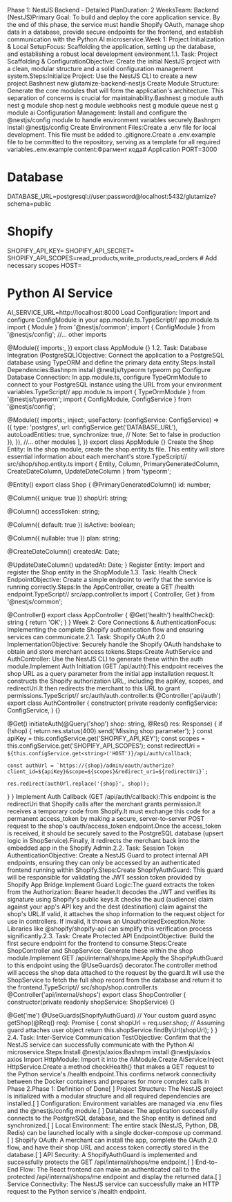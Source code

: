 Phase 1: NestJS Backend - Detailed PlanDuration: 2 WeeksTeam: Backend (NestJS)Primary Goal: To build and deploy the core application service. By the end of this phase, the service must handle Shopify OAuth, manage shop data in a database, provide secure endpoints for the frontend, and establish communication with the Python AI microservice.Week 1: Project Initialization & Local SetupFocus: Scaffolding the application, setting up the database, and establishing a robust local development environment.1.1. Task: Project Scaffolding & ConfigurationObjective: Create the initial NestJS project with a clean, modular structure and a solid configuration management system.Steps:Initialize Project: Use the NestJS CLI to create a new project.Bashnest new glutamize-backend-nestjs
Create Module Structure: Generate the core modules that will form the application's architecture. This separation of concerns is crucial for maintainability.Bashnest g module auth
nest g module shop
nest g module webhooks
nest g module queue
nest g module ai
Configuration Management: Install and configure the @nestjs/config module to handle environment variables securely.Bashnpm install @nestjs/config
Create Environment Files:Create a .env file for local development. This file must be added to .gitignore.Create a .env.example file to be committed to the repository, serving as a template for all required variables..env.example content:Фрагмент кода# Application
PORT=3000

# Database
DATABASE_URL=postgresql://user:password@localhost:5432/glutamize?schema=public

# Shopify
SHOPIFY_API_KEY=
SHOPIFY_API_SECRET=
SHOPIFY_API_SCOPES=read_products,write_products,read_orders # Add necessary scopes
HOST=

# Python AI Service
AI_SERVICE_URL=http://localhost:8000
Load Configuration: Import and configure ConfigModule in your app.module.ts.TypeScript// app.module.ts
import { Module } from '@nestjs/common';
import { ConfigModule } from '@nestjs/config';
//... other imports

@Module({
  imports:,
})
export class AppModule {}
1.2. Task: Database Integration (PostgreSQL)Objective: Connect the application to a PostgreSQL database using TypeORM and define the primary data entity.Steps:Install Dependencies:Bashnpm install @nestjs/typeorm typeorm pg
Configure Database Connection: In app.module.ts, configure TypeOrmModule to connect to your PostgreSQL instance using the URL from your environment variables.TypeScript// app.module.ts
import { TypeOrmModule } from '@nestjs/typeorm';
import { ConfigModule, ConfigService } from '@nestjs/config';

@Module({
  imports:,
      inject:,
      useFactory: (configService: ConfigService) => ({
        type: 'postgres',
        url: configService.get<string>('DATABASE_URL'),
        autoLoadEntities: true,
        synchronize: true, // Note: Set to false in production
      }),
    }),
    //... other modules
  ],
})
export class AppModule {}
Create the Shop Entity: In the shop module, create the shop.entity.ts file. This entity will store essential information about each merchant's store.TypeScript// src/shop/shop.entity.ts
import { Entity, Column, PrimaryGeneratedColumn, CreateDateColumn, UpdateDateColumn } from 'typeorm';

@Entity()
export class Shop {
  @PrimaryGeneratedColumn()
  id: number;

  @Column({ unique: true })
  shopUrl: string;

  @Column()
  accessToken: string;

  @Column({ default: true })
  isActive: boolean;

  @Column({ nullable: true })
  plan: string;

  @CreateDateColumn()
  createdAt: Date;

  @UpdateDateColumn()
  updatedAt: Date;
}
Register Entity: Import and register the Shop entity in the ShopModule.1.3. Task: Health Check EndpointObjective: Create a simple endpoint to verify that the service is running correctly.Steps:In the AppController, create a GET /health endpoint.TypeScript// src/app.controller.ts
import { Controller, Get } from '@nestjs/common';

@Controller()
export class AppController {
  @Get('health')
  healthCheck(): string {
    return 'OK';
  }
}
Week 2: Core Connections & AuthenticationFocus: Implementing the complete Shopify authentication flow and ensuring services can communicate.2.1. Task: Shopify OAuth 2.0 ImplementationObjective: Securely handle the Shopify OAuth handshake to obtain and store merchant access tokens.Steps:Create AuthService and AuthController: Use the NestJS CLI to generate these within the auth module.Implement Auth Initiation (GET /api/auth):This endpoint receives the shop URL as a query parameter from the initial app installation request.It constructs the Shopify authorization URL, including the apiKey, scopes, and redirectUri.It then redirects the merchant to this URL to grant permissions.TypeScript// src/auth/auth.controller.ts
@Controller('api/auth')
export class AuthController {
  constructor(
    private readonly configService: ConfigService,
  ) {}

  @Get()
  initiateAuth(@Query('shop') shop: string, @Res() res: Response) {
    if (!shop) {
      return res.status(400).send('Missing shop parameter');
    }
    const apiKey = this.configService.get<string>('SHOPIFY_API_KEY');
    const scopes = this.configService.get<string>('SHOPIFY_API_SCOPES');
    const redirectUri = `${this.configService.get<string>('HOST')}/api/auth/callback`;

    const authUrl = `https://{shop}/admin/oauth/authorize?client_id=${apiKey}&scope=${scopes}&redirect_uri=${redirectUri}`;

    res.redirect(authUrl.replace('{shop}', shop));
  }
}
Implement Auth Callback (GET /api/auth/callback):This endpoint is the redirectUri that Shopify calls after the merchant grants permission.It receives a temporary code from Shopify.It must exchange this code for a permanent access_token by making a secure, server-to-server POST request to the shop's oauth/access_token endpoint.Once the access_token is received, it should be securely saved to the PostgreSQL database (upsert logic in ShopService).Finally, it redirects the merchant back into the embedded app in the Shopify Admin.2.2. Task: Session Token AuthenticationObjective: Create a NestJS Guard to protect internal API endpoints, ensuring they can only be accessed by an authenticated frontend running within Shopify.Steps:Create ShopifyAuthGuard: This guard will be responsible for validating the JWT session token provided by Shopify App Bridge.Implement Guard Logic:The guard extracts the token from the Authorization: Bearer <token> header.It decodes the JWT and verifies its signature using Shopify's public keys.It checks the aud (audience) claim against your app's API key and the dest (destination) claim against the shop's URL.If valid, it attaches the shop information to the request object for use in controllers. If invalid, it throws an UnauthorizedException.Note: Libraries like @shopify/shopify-api can simplify this verification process significantly.2.3. Task: Create Protected API EndpointObjective: Build the first secure endpoint for the frontend to consume.Steps:Create ShopController and ShopService: Generate these within the shop module.Implement GET /api/internal/shops/me:Apply the ShopifyAuthGuard to this endpoint using the @UseGuards() decorator.The controller method will access the shop data attached to the request by the guard.It will use the ShopService to fetch the full shop record from the database and return it to the frontend.TypeScript// src/shop/shop.controller.ts
@Controller('api/internal/shops')
export class ShopController {
  constructor(private readonly shopService: ShopService) {}

  @Get('me')
  @UseGuards(ShopifyAuthGuard) // Your custom guard
  async getShop(@Req() req): Promise<Shop> {
    const shopUrl = req.user.shop; // Assuming guard attaches user object
    return this.shopService.findByUrl(shopUrl);
  }
}
2.4. Task: Inter-Service Communication TestObjective: Confirm that the NestJS service can successfully communicate with the Python AI microservice.Steps:Install @nestjs/axios:Bashnpm install @nestjs/axios axios
Import HttpModule: Import it into the AiModule.Create AiService:Inject HttpService.Create a method checkHealth() that makes a GET request to the Python service's /health endpoint.This confirms network connectivity between the Docker containers and prepares for more complex calls in Phase 2.Phase 1: Definition of Done[ ] Project Structure: The NestJS project is initialized with a modular structure and all required dependencies are installed.[ ] Configuration: Environment variables are managed via .env files and the @nestjs/config module.[ ] Database: The application successfully connects to the PostgreSQL database, and the Shop entity is defined and synchronized.[ ] Local Environment: The entire stack (NestJS, Python, DB, Redis) can be launched locally with a single docker-compose up command.[ ] Shopify OAuth: A merchant can install the app, complete the OAuth 2.0 flow, and have their shop URL and access token correctly stored in the database.[ ] API Security: A ShopifyAuthGuard is implemented and successfully protects the GET /api/internal/shops/me endpoint.[ ] End-to-End Flow: The React frontend can make an authenticated call to the protected /api/internal/shops/me endpoint and display the returned data.[ ] Service Connectivity: The NestJS service can successfully make an HTTP request to the Python service's /health endpoint.